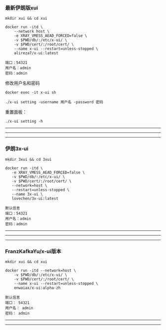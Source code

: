 ###  最新伊朗版xui

```
mkdir xui && cd xui
```
```
docker run -itd \
    --network host \
    -e XRAY_VMESS_AEAD_FORCED=false \
    -v $PWD/db/:/etc/x-ui/ \
    -v $PWD/cert/:/root/cert/ \
    --name x-ui --restart=unless-stopped \
    alireza7/x-ui:latest
```

```
端口：54321
用户名：admin
密码：admin
```

修改用户名和密码
```
docker exec -it x-ui sh
```
```
./x-ui setting -username 用户名 -password 密码
```

重置面板：
```
./x-ui setting -h
```


---

---

---

###  伊朗3x-ui

```
mkdir 3xui && cd 3xui
```
```
docker run -itd \
   -e XRAY_VMESS_AEAD_FORCED=false \
   -v $PWD/db/:/etc/x-ui/ \
   -v $PWD/cert/:/root/cert/ \
   --network=host \
   --restart=unless-stopped \
   --name 3x-ui \
   lovechen/3x-ui:latest
```

```
默认信息
端口：54321
用户名：admin
密码：admin
```

---

---

---

###  FranzKafkaYu/x-ui版本

```
mkdir xui && cd xui
```
```
docker run -itd --network=host \
    -v $PWD/db/:/etc/x-ui/ \
    -v $PWD/cert/:/root/cert/ \
    --name x-ui --restart=unless-stopped \
    enwaiax/x-ui:alpha-zh
```


```
默认信息
端口： 54321
用户名： admin
密码： admin
```

---


---
